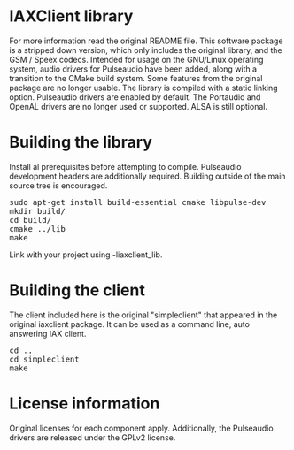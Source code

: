  
IAXClient library
=================

For more information read the original README file.
This software package is a stripped down version, which only
includes the original library, and the GSM / Speex codecs.
Intended for usage on the GNU/Linux operating system, audio
drivers for Pulseaudio have been added, along with a transition
to the CMake build system. Some features from the original package
are no longer usable. The library is compiled with a static linking
option. Pulseaudio drivers are enabled by default. The Portaudio 
and OpenAL drivers are no longer used or supported. ALSA is still
optional.

Building the library
====================

Install al prerequisites before attempting to compile.
Pulseaudio development headers are additionally required.
Building outside of the main source tree is encouraged.
<pre>
sudo apt-get install build-essential cmake libpulse-dev
mkdir build/
cd build/
cmake ../lib
make
</pre>

Link with your project using -liaxclient_lib.

Building the client
===================
The client included here is the original "simpleclient"
that appeared in the original iaxclient package. It can
be used as a command line, auto answering IAX client.

<pre>
cd ..
cd simpleclient
make
</pre>

License information
===================

Original licenses for each component apply. Additionally, the
Pulseaudio drivers are released under the GPLv2 license.
